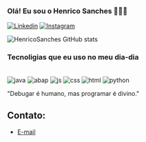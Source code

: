 
### Olá! Eu sou o Henrico Sanches 🙋🏻‍♂️

[![Linkedin](https://img.shields.io/badge/LinkedIn-0077B5?style=for-the-badge&logo=linkedin&logoColor=white)](https://www.linkedin.com/in/henrico-sanches-8841682b5/)
[![Instagram](https://img.shields.io/badge/Instagram-E4405F?style=for-the-badge&logo=instagram&logoColor=white)](https://www.instagram.com/ohenricogiamboni/?next=%2F)

![HenricoSanches GitHub stats](https://github-readme-stats.vercel.app/api?username=henricosanches&show_icons=true&theme=dracula)

### Tecnoligias que eu uso no meu dia-dia

<div style="display: inline_block"><br/>
  <img align=center alt="java" src="https://img.shields.io/badge/Java-ED8B00?style=for-the-badge&logo=openjdk&logoColor=white">
  <img align=center alt="abap" src="https://img.shields.io/badge/ABAP-00599C?style=for-the-badge"">
  <img align=center alt="js" src="https://img.shields.io/badge/JavaScript-F7DF1E?style=for-the-badge&logo=javascript&logoColor=black">
  <img align=center alt="css" src="https://img.shields.io/badge/CSS-239120?&style=for-the-badge&logo=css3&logoColor=white">
  <img align=center alt="html" src="https://img.shields.io/badge/HTML-239120?style=for-the-badge&logo=html5&logoColor=white">
  <img align=center alt="python" src="https://img.shields.io/badge/Python-3776AB?style=for-the-badge&logo=python&logoColor=white">

  "Debugar é humano, mas programar é divino."
  
  ## Contato:
  - [E-mail](henricosanches242@gmail.com)
